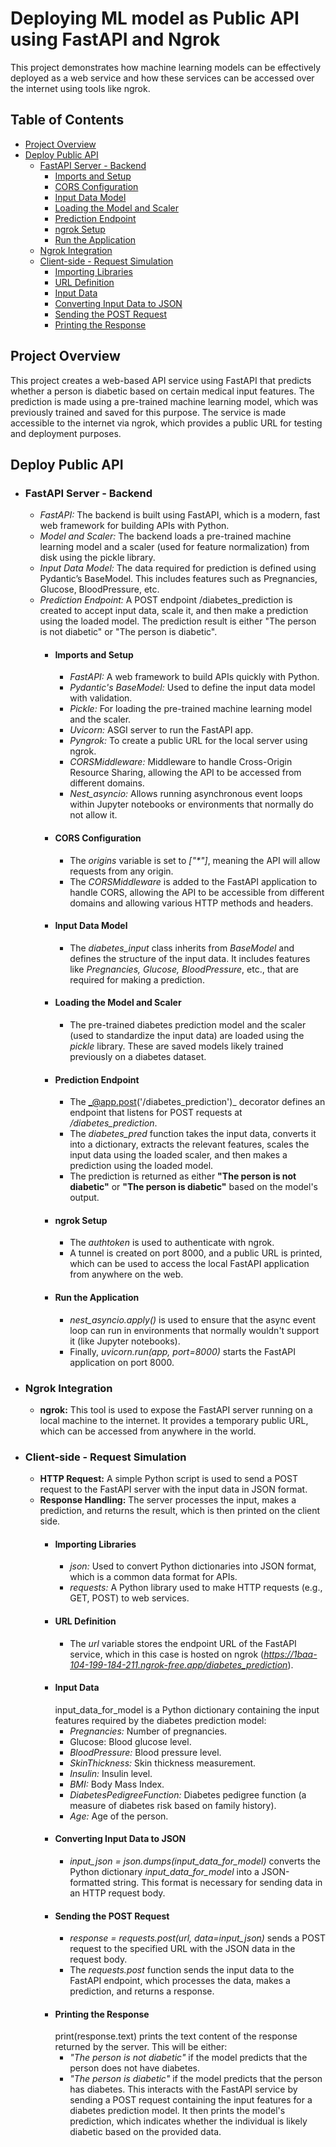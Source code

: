 # Deploying ML model as Public API using FastAPI and Ngrok
This project demonstrates how machine learning models can be effectively deployed as a web service and how these services can be accessed over the internet using tools like ngrok.

## Table of Contents
- [Project Overview](#project-overview)
- [Deploy Public API](#deploy-public-api)
  - [FastAPI Server - Backend](#fastapi-server---backend)
    - [Imports and Setup](#imports-and-setup)
    - [CORS Configuration](#cors-configuration)
    - [Input Data Model](#input-data-model)
    - [Loading the Model and Scaler](#loading-the-model-and-scaler)
    - [Prediction Endpoint](#prediction-endpoint)
    - [ngrok Setup](#ngrok-setup)
    - [Run the Application](#run-the-application)
  - [Ngrok Integration](#ngrok-integration)
  - [Client-side - Request Simulation](#client-side---request-simulation)
    - [Importing Libraries](#importing-libraries)
    - [URL Definition](#url-definition)
    - [Input Data](#input-data)
    - [Converting Input Data to JSON](#converting-input-data-to-json)
    - [Sending the POST Request](#sending-the-post-request)
    - [Printing the Response](#printing-the-response)

## Project Overview
This project creates a web-based API service using FastAPI that predicts whether a person is diabetic based on certain medical input features. The prediction is made using a pre-trained machine learning model, which was previously trained and saved for this purpose. The service is made accessible to the internet via ngrok, which provides a public URL for testing and deployment purposes.

## Deploy Public API
- ### FastAPI Server - Backend
  - _FastAPI:_ The backend is built using FastAPI, which is a modern, fast web framework for building APIs with Python.
  - _Model and Scaler:_ The backend loads a pre-trained machine learning model and a scaler (used for feature normalization) from disk using the pickle library.
  - _Input Data Model:_ The data required for prediction is defined using Pydantic’s BaseModel. This includes features such as Pregnancies, Glucose, BloodPressure, etc.
  - _Prediction Endpoint:_ A POST endpoint /diabetes_prediction is created to accept input data, scale it, and then make a prediction using the loaded model. The prediction result is either "The person is not diabetic" or "The person is diabetic".
    - #### Imports and Setup
      - _FastAPI:_ A web framework to build APIs quickly with Python.
      - _Pydantic's BaseModel:_ Used to define the input data model with validation.
      - _Pickle:_ For loading the pre-trained machine learning model and the scaler.
      - _Uvicorn:_ ASGI server to run the FastAPI app.
      - _Pyngrok:_ To create a public URL for the local server using ngrok.
      - _CORSMiddleware:_ Middleware to handle Cross-Origin Resource Sharing, allowing the API to be accessed from different domains.
      - _Nest_asyncio:_ Allows running asynchronous event loops within Jupyter notebooks or environments that normally do not allow it.
    - #### CORS Configuration
      - The _origins_ variable is set to _["*"]_, meaning the API will allow requests from any origin.
      - The _CORSMiddleware_ is added to the FastAPI application to handle CORS, allowing the API to be accessible from different domains and allowing various HTTP methods and headers.
    - #### Input Data Model
      - The _diabetes_input_ class inherits from _BaseModel_ and defines the structure of the input data. It includes features like _Pregnancies, Glucose, BloodPressure_, etc., that are required for making a prediction.
    - #### Loading the Model and Scaler
      - The pre-trained diabetes prediction model and the scaler (used to standardize the input data) are loaded using the _pickle_ library. These are saved models likely trained previously on a diabetes dataset.
    - #### Prediction Endpoint
      - The _@app.post('/diabetes_prediction')_ decorator defines an endpoint that listens for POST requests at _/diabetes_prediction_.
      - The _diabetes_pred_ function takes the input data, converts it into a dictionary, extracts the relevant features, scales the input data using the loaded scaler, and then makes a prediction using the loaded model.
      - The prediction is returned as either **"The person is not diabetic"** or **"The person is diabetic"** based on the model's output.
    - #### ngrok Setup
      - The _authtoken_ is used to authenticate with ngrok.
      - A tunnel is created on port 8000, and a public URL is printed, which can be used to access the local FastAPI application from anywhere on the web.
    - #### Run the Application
      - _nest_asyncio.apply()_ is used to ensure that the async event loop can run in environments that normally wouldn't support it (like Jupyter notebooks).
      - Finally, _uvicorn.run(app, port=8000)_ starts the FastAPI application on port 8000.

- ### Ngrok Integration
  - **ngrok:** This tool is used to expose the FastAPI server running on a local machine to the internet. It provides a temporary public URL, which can be accessed from anywhere in the world.

- ### Client-side - Request Simulation
  - **HTTP Request:** A simple Python script is used to send a POST request to the FastAPI server with the input data in JSON format.
  - **Response Handling:** The server processes the input, makes a prediction, and returns the result, which is then printed on the client side.
    - #### Importing Libraries
      - _json:_ Used to convert Python dictionaries into JSON format, which is a common data format for APIs.
      - _requests:_ A Python library used to make HTTP requests (e.g., GET, POST) to web services.
    - #### URL Definition
      - The _url_ variable stores the endpoint URL of the FastAPI service, which in this case is hosted on ngrok (_https://1baa-104-199-184-211.ngrok-free.app/diabetes_prediction_).
    - #### Input Data
      input_data_for_model is a Python dictionary containing the input features required by the diabetes prediction model:
        - _Pregnancies:_ Number of pregnancies.
        - Glucose: Blood glucose level.
        - _BloodPressure:_ Blood pressure level.
        - _SkinThickness:_ Skin thickness measurement.
        - _Insulin:_ Insulin level.
        - _BMI:_ Body Mass Index.
        - _DiabetesPedigreeFunction:_ Diabetes pedigree function (a measure of diabetes risk based on family history).
        - _Age:_ Age of the person.
    - #### Converting Input Data to JSON
      - _input_json = json.dumps(input_data_for_model)_ converts the Python dictionary _input_data_for_model_ into a JSON-formatted string. This format is necessary for sending data in an HTTP request body.
    - #### Sending the POST Request
      - _response = requests.post(url, data=input_json)_ sends a POST request to the specified URL with the JSON data in the request body.
      - The _requests.post_ function sends the input data to the FastAPI endpoint, which processes the data, makes a prediction, and returns a response.
    - #### Printing the Response
      print(response.text) prints the text content of the response returned by the server. This will be either:
        - _"The person is not diabetic"_ if the model predicts that the person does not have diabetes.
        - _"The person is diabetic"_ if the model predicts that the person has diabetes.
  This interacts with the FastAPI service by sending a POST request containing the input features for a diabetes prediction model. It then prints the model's prediction, which indicates whether the individual is likely diabetic based on the provided data.  
